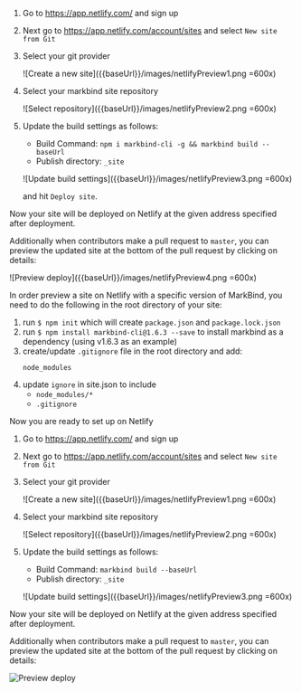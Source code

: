 <include src="../common/header.md" />

<div class="website-content">

<panel header="## Previewing site on Netlify with the latest version of MarkBind">

1. Go to https://app.netlify.com/ and sign up
1. Next go to https://app.netlify.com/account/sites and select `New site from Git`
1. Select your git provider

   ![Create a new site]({{baseUrl}}/images/netlifyPreview1.png =600x)

1. Select your markbind site repository

   ![Select repository]({{baseUrl}}/images/netlifyPreview2.png =600x)

1. Update the build settings as follows:
   - Build Command: `npm i markbind-cli -g && markbind build --baseUrl`
   - Publish directory: `_site`

   ![Update build settings]({{baseUrl}}/images/netlifyPreview3.png =600x)

   and hit `Deploy site`.

Now your site will be deployed on Netlify at the given address specified after deployment.

Additionally when contributors make a pull request to `master`, you can preview the updated site at the bottom of the pull request by clicking on details:

![Preview deploy]({{baseUrl}}/images/netlifyPreview4.png =600x)

</panel>

<panel header="## Previewing site on Netlify with a specific version of MarkBind">

In order preview a site on Netlify with a specific version of MarkBind, you need to do the following in the root directory of your site:

1. run `$ npm init` which will create `package.json` and `package.lock.json`
1. run `$ npm install markbind-cli@1.6.3 --save` to install markbind as a dependency (using v1.6.3 as an example)
1. create/update `.gitignore` file in the root directory and add:
    ```
    node_modules
    ```
1. update `ignore` in site.json to include
    - `node_modules/*`
    - `.gitignore`

Now you are ready to set up on Netlify

1. Go to https://app.netlify.com/ and sign up
1. Next go to https://app.netlify.com/account/sites and select `New site from Git`
1. Select your git provider

   ![Create a new site]({{baseUrl}}/images/netlifyPreview1.png =600x)

1. Select your markbind site repository

   ![Select repository]({{baseUrl}}/images/netlifyPreview2.png =600x)

1. Update the build settings as follows:
   - Build Command: `markbind build --baseUrl`
   - Publish directory: `_site`

   ![Update build settings]({{baseUrl}}/images/netlifyPreview3.png =600x)

Now your site will be deployed on Netlify at the given address specified after deployment.

Additionally when contributors make a pull request to `master`, you can preview the updated site at the bottom of the pull request by clicking on details:

![Preview deploy]({{baseUrl}}/images/netlifyPreview4.png)

</panel>


<include src="../common/userGuideSections.md" />

</div>

